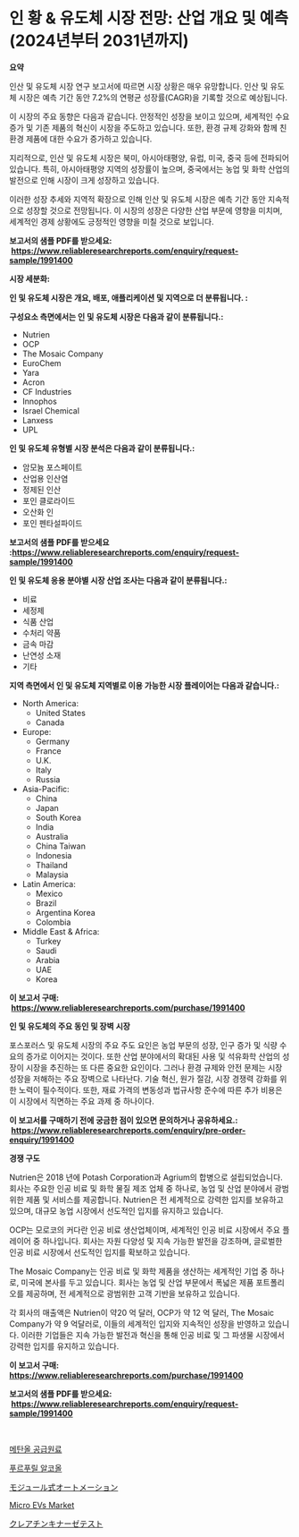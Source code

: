 <p><h1>인 황 & 유도체 시장 전망: 산업 개요 및 예측 (2024년부터 2031년까지)</h1></p><p><strong>요약</strong></p>
<p><p>인산 및 유도체 시장 연구 보고서에 따르면 시장 상황은 매우 유망합니다. 인산 및 유도체 시장은 예측 기간 동안 7.2%의 연평균 성장률(CAGR)을 기록할 것으로 예상됩니다.</p><p>이 시장의 주요 동향은 다음과 같습니다. 안정적인 성장을 보이고 있으며, 세계적인 수요 증가 및 기존 제품의 혁신이 시장을 주도하고 있습니다. 또한, 환경 규제 강화와 함께 친환경 제품에 대한 수요가 증가하고 있습니다.</p><p>지리적으로, 인산 및 유도체 시장은 북미, 아시아태평양, 유럽, 미국, 중국 등에 전파되어 있습니다. 특히, 아시아태평양 지역의 성장률이 높으며, 중국에서는 농업 및 화학 산업의 발전으로 인해 시장이 크게 성장하고 있습니다.</p><p>이러한 성장 추세와 지역적 확장으로 인해 인산 및 유도체 시장은 예측 기간 동안 지속적으로 성장할 것으로 전망됩니다. 이 시장의 성장은 다양한 산업 부문에 영향을 미치며, 세계적인 경제 상황에도 긍정적인 영향을 미칠 것으로 보입니다.</p></p>
<p><strong>보고서의 샘플 PDF를 받으세요: &nbsp;<a href="https://www.reliableresearchreports.com/enquiry/request-sample/1991400">https://www.reliableresearchreports.com/enquiry/request-sample/1991400</a></strong></p>
<p><strong>시장 세분화:</strong></p>
<p><strong> 인 및 유도체 시장은 개요, 배포, 애플리케이션 및 지역으로 더 분류됩니다. :</strong></p>
<p><strong>구성요소 측면에서는 인 및 유도체 시장은 다음과 같이 분류됩니다.:</strong></p>
<p><ul><li>Nutrien</li><li>OCP</li><li>The Mosaic Company</li><li>EuroChem</li><li>Yara</li><li>Acron</li><li>CF Industries</li><li>Innophos</li><li>Israel Chemical</li><li>Lanxess</li><li>UPL</li></ul></p>
<p><strong> 인 및 유도체 유형별 시장 분석은 다음과 같이 분류됩니다.:</strong></p>
<p><ul><li>암모늄 포스페이트</li><li>산업용 인산염</li><li>정제된 인산</li><li>포인 클로라이드</li><li>오산화 인</li><li>포인 펜타설파이드</li></ul></p>
<p><strong>보고서의 샘플 PDF를 받으세요 :<a href="https://www.reliableresearchreports.com/enquiry/request-sample/1991400">https://www.reliableresearchreports.com/enquiry/request-sample/1991400</a></strong></p>
<p><strong> 인 및 유도체 응용 분야별 시장 산업 조사는 다음과 같이 분류됩니다.:</strong></p>
<p><ul><li>비료</li><li>세정제</li><li>식품 산업</li><li>수처리 약품</li><li>금속 마감</li><li>난연성 소재</li><li>기타</li></ul></p>
<p><strong>지역 측면에서 인 및 유도체 지역별로 이용 가능한 시장 플레이어는 다음과 같습니다.:</strong></p>
<p><ul>
    <li>
        North America:
        <ul>
            <li>United States</li>
            <li>Canada</li>
        </ul>
    </li>
    <li>
        Europe:
        <ul>
            <li>Germany</li>
            <li>France</li>
            <li>U.K.</li>
            <li>Italy</li>
            <li>Russia</li>
        </ul>
    </li>
    <li>
        Asia-Pacific:
        <ul>
            <li>China</li>
            <li>Japan</li>
            <li>South Korea</li>
            <li>India</li>
            <li>Australia</li>
            <li>China Taiwan</li>
            <li>Indonesia</li>
            <li>Thailand</li>
            <li>Malaysia</li>
        </ul>
    </li>
    <li>
        Latin America:
        <ul>
            <li>Mexico</li>
            <li>Brazil</li>
            <li>Argentina Korea</li>
            <li>Colombia</li>
        </ul>
    </li>
    <li>
        Middle East & Africa:
        <ul>
            <li>Turkey</li>
            <li>Saudi</li>
            <li>Arabia</li>
            <li>UAE</li>
            <li>Korea</li>
        </ul>
    </li>
    </ul></p>
<p><strong>이 보고서 구매: &nbsp;<a href="https://www.reliableresearchreports.com/purchase/1991400">https://www.reliableresearchreports.com/purchase/1991400</a></strong></p>
<p><strong>인 및 유도체의 주요 동인 및 장벽 시장</strong></p>
<p><p>포스포러스 및 유도체 시장의 주요 주도 요인은 농업 부문의 성장, 인구 증가 및 식량 수요의 증가로 이어지는 것이다. 또한 산업 분야에서의 확대된 사용 및 석유화학 산업의 성장이 시장을 추진하는 또 다른 중요한 요인이다. 그러나 환경 규제와 안전 문제는 시장 성장을 저해하는 주요 장벽으로 나타난다. 기술 혁신, 원가 절감, 시장 경쟁력 강화를 위한 노력이 필수적이다. 또한, 재료 가격의 변동성과 법규사항 준수에 따른 추가 비용은 이 시장에서 직면하는 주요 과제 중 하나이다.</p></p>
<p><strong>이 보고서를 구매하기 전에 궁금한 점이 있으면 문의하거나 공유하세요.: &nbsp;<a href="https://www.reliableresearchreports.com/enquiry/pre-order-enquiry/1991400">https://www.reliableresearchreports.com/enquiry/pre-order-enquiry/1991400</a></strong></p>
<p><strong>경쟁 구도</strong></p>
<p><p>Nutrien은 2018 년에 Potash Corporation과 Agrium의 합병으로 설립되었습니다. 회사는 주요한 인공 비료 및 화학 물질 제조 업체 중 하나로, 농업 및 산업 분야에서 광범위한 제품 및 서비스를 제공합니다. Nutrien은 전 세계적으로 강력한 입지를 보유하고 있으며, 대규모 농업 시장에서 선도적인 입지를 유지하고 있습니다.</p><p>OCP는 모로코의 커다란 인공 비료 생산업체이며, 세계적인 인공 비료 시장에서 주요 플레이어 중 하나입니다. 회사는 자원 다양성 및 지속 가능한 발전을 강조하며, 글로벌한 인공 비료 시장에서 선도적인 입지를 확보하고 있습니다. </p><p>The Mosaic Company는 인공 비료 및 화학 제품을 생산하는 세계적인 기업 중 하나로, 미국에 본사를 두고 있습니다. 회사는 농업 및 산업 부문에서 폭넓은 제품 포트폴리오를 제공하며, 전 세계적으로 광범위한 고객 기반을 보유하고 있습니다.</p><p>각 회사의 매출액은 Nutrien이 약20 억 달러, OCP가 약 12 억 달러, The Mosaic Company가 약 9 억달러로, 이들의 세계적인 입지와 지속적인 성장을 반영하고 있습니다. 이러한 기업들은 지속 가능한 발전과 혁신을 통해 인공 비료 및 그 파생물 시장에서 강력한 입지를 유지하고 있습니다.</p></p>
<p><strong>이 보고서 구매: &nbsp; <a href="https://www.reliableresearchreports.com/purchase/1991400">https://www.reliableresearchreports.com/purchase/1991400</a></strong></p>
<p><strong>보고서의 샘플 PDF를 받으세요: &nbsp;<a href="https://www.reliableresearchreports.com/enquiry/request-sample/1991400">https://www.reliableresearchreports.com/enquiry/request-sample/1991400</a></strong><strong></strong></p>
<p>&nbsp;</p>
<p><p><a href="https://github.com/vs10l4sfg5c/Market-Research-Report-List-1/blob/main/42223108676.md">메탄올 공급원료</a></p><p><a href="https://github.com/Skyleitney456456/Market-Research-Report-List-1/blob/main/71004798677.md">푸르푸릴 알코올</a></p><p><a href="https://github.com/cnnriuez22368/Market-Research-Report-List-1/blob/main/76408999447.md">モジュール式オートメーション</a></p><p><a href="https://issuu.com/reportprime-2/docs/micro-evs-market-size-2030.pptx">Micro EVs Market</a></p><p><a href="https://github.com/LeanneBruen2023/Market-Research-Report-List-1/blob/main/78874059448.md">クレアチンキナーゼテスト</a></p></p>